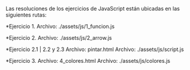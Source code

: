 Las resoluciones de los ejercicios de JavaScript están ubicadas en las siguientes rutas:

*Ejercicio 1.
Archivo: ./assets/js/1_funcion.js

*Ejercicio 2.
Archivo: ./assets/js/2_arrow.js

*Ejercicio 2.1 | 2.2 y 2.3
Archivo: pintar.html
Archivo: ./assets/js/script.js

*Ejercicio 3. 
Archivo: 4_colores.html
Archivo: ./assets/js/colores.js
